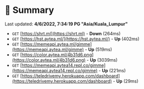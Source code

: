 # 📖 Summary
Last updated: **4/6/2022, 7:34:19 PG "Asia/Kuala_Lumpur"**

- `GET` [https://shrt.ml](https://shrt.ml) - **Down** (264ms)
- `GET` [https://hst.aytea.ml/](https://hst.aytea.ml/) - **Up** (402ms)
- `GET` [https://memeapi.aytea.ml/gimme](https://memeapi.aytea.ml/gimme) - **Up** (519ms)
- `GET` [https://color.aytea.ml/4b31d6.png](https://color.aytea.ml/4b31d6.png) - **Up** (3039ms)
- `GET` [https://memeapi.aytea14.repl.co/gimme](https://memeapi.aytea14.repl.co/gimme) - **Up** (221ms)
- `GET` [https://teledrivemy.herokuapp.com/dashboard](https://teledrivemy.herokuapp.com/dashboard) - **Up** (29ms)
